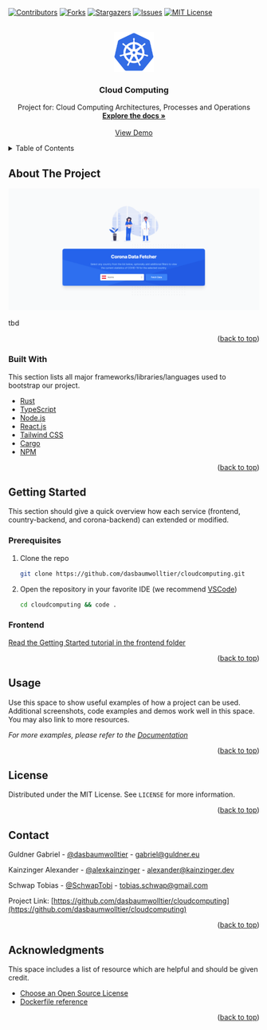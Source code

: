 <div id="top"></div>



<!-- PROJECT SHIELDS -->
<!--
*** I'm using markdown "reference style" links for readability.
*** Reference links are enclosed in brackets [ ] instead of parentheses ( ).
*** See the bottom of this document for the declaration of the reference variables
*** for contributors-url, forks-url, etc. This is an optional, concise syntax you may use.
*** https://www.markdownguide.org/basic-syntax/#reference-style-links
-->
[![Contributors][contributors-shield]][contributors-url]
[![Forks][forks-shield]][forks-url]
[![Stargazers][stars-shield]][stars-url]
[![Issues][issues-shield]][issues-url]
[![MIT License][license-shield]][license-url]



<br />
<div align="center">
  <a href="https://github.com/othneildrew/Best-README-Template">
    <img src="images/logo.png" alt="Logo" width="80" height="80">
  </a>

  <h3 align="center">Cloud Computing</h3>

  <p align="center">
    Project for: Cloud Computing Architectures, Processes and Operations
    <br />
    <a href="https://github.com/dasbaumwolltier/cloudcomputing/blob/master/DOCUMENTATION.md"><strong>Explore the docs »
    </strong></a>
    <br />
    <br />
    <a href="https://schwap.kainzinger.guldner.eu" target="_blank">View Demo</a>
    <!-- ·
    <a href="https://github.com/othneildrew/Best-README-Template/issues">Report Bug</a>
    ·
    <a href="https://github.com/othneildrew/Best-README-Template/issues">Request Feature</a> -->
  </p>
</div>



<!-- TABLE OF CONTENTS -->
<details>
  <summary>Table of Contents</summary>
  <ol>
    <li>
      <a href="#about-the-project">About The Project</a>
      <ul>
        <li><a href="#built-with">Built With</a></li>
      </ul>
    </li>
    <li>
      <a href="#getting-started">Getting Started</a>
      <ul>
        <li><a href="#prerequisites">Prerequisites</a></li>
        <li><a href="#frontend">Frontend</a></li>
      </ul>
    </li>
    <li><a href="#usage">Usage</a></li>
    <li><a href="#license">License</a></li>
    <li><a href="#contact">Contact</a></li>
    <li><a href="#acknowledgments">Acknowledgments</a></li>
  </ol>
</details>



<!-- ABOUT THE PROJECT -->
## About The Project

[![Frontend][product-screenshot]](https://schwap.kainzinger.guldner.eu)

tbd

<!-- There are many great README templates available on GitHub; however, I didn't find one that really suited my needs so I created this enhanced one. I want to create a README template so amazing that it'll be the last one you ever need -- I think this is it.

Here's why:
* Your time should be focused on creating something amazing. A project that solves a problem and helps others
* You shouldn't be doing the same tasks over and over like creating a README from scratch
* You should implement DRY principles to the rest of your life :smile:

Of course, no one template will serve all projects since your needs may be different. So I'll be adding more in the near future. You may also suggest changes by forking this repo and creating a pull request or opening an issue. Thanks to all the people have contributed to expanding this template! -->

<p align="right">(<a href="#top">back to top</a>)</p>



### Built With

This section lists all major frameworks/libraries/languages used to bootstrap our project.

* [Rust](https://www.rust-lang.org/)
* [TypeScript](https://www.typescriptlang.org/)
* [Node.js](https://nodejs.org/)
* [React.js](https://reactjs.org/)
* [Tailwind CSS](https://tailwindcss.com/)
* [Cargo](https://crates.io/)
* [NPM](https://www.npmjs.com/)

<p align="right">(<a href="#top">back to top</a>)</p>



<!-- GETTING STARTED -->
## Getting Started

This section should give a quick overview how each service (frontend, country-backend, and corona-backend) can extended or modified.

### Prerequisites

1. Clone the repo
   ```sh
   git clone https://github.com/dasbaumwolltier/cloudcomputing.git
   ```

2. Open the repository in your favorite IDE (we recommend [VSCode](https://code.visualstudio.com/))
   ```sh
   cd cloudcomputing && code .
   ```


### Frontend

[Read the Getting Started tutorial in the frontend folder](frontend/README.md)


<p align="right">(<a href="#top">back to top</a>)</p>



<!-- USAGE EXAMPLES -->
## Usage

Use this space to show useful examples of how a project can be used. Additional screenshots, code examples and demos work well in this space. You may also link to more resources.

_For more examples, please refer to the [Documentation](https://github.com/dasbaumwolltier/cloudcomputing/blob/master/DOCUMENTATION.md)_

<p align="right">(<a href="#top">back to top</a>)</p>


<!-- LICENSE -->
## License

Distributed under the MIT License. See `LICENSE` for more information.

<p align="right">(<a href="#top">back to top</a>)</p>



<!-- CONTACT -->
## Contact

Guldner Gabriel - [@dasbaumwolltier](https://github.com/dasbaumwolltier) - gabriel@guldner.eu

Kainzinger Alexander - [@alexkainzinger](https://github.com/alexkainzinger) - alexander@kainzinger.dev

Schwap Tobias - [@SchwapTobi](https://github.com/SchwapTobi) - tobias.schwap@gmail.com

Project Link: [https://github.com/dasbaumwolltier/cloudcomputing](https://github.com/dasbaumwolltier/cloudcomputing)

<p align="right">(<a href="#top">back to top</a>)</p>



<!-- ACKNOWLEDGMENTS -->
## Acknowledgments

This space includes a list of resource which are helpful and should be given credit.

* [Choose an Open Source License](https://choosealicense.com)
* [Dockerfile reference](https://docs.docker.com/engine/reference/builder/)

<p align="right">(<a href="#top">back to top</a>)</p>



<!-- MARKDOWN LINKS & IMAGES -->
<!-- https://www.markdownguide.org/basic-syntax/#reference-style-links -->
[contributors-shield]: https://img.shields.io/github/contributors/dasbaumwolltier/cloudcomputing.svg?style=for-the-badge
[contributors-url]: https://github.com/dasbaumwolltier/cloudcomputing/graphs/contributors
[forks-shield]: https://img.shields.io/github/forks/dasbaumwolltier/cloudcomputing.svg?style=for-the-badge
[forks-url]: https://github.com/dasbaumwolltier/cloudcomputing/network/members
[stars-shield]: https://img.shields.io/github/stars/dasbaumwolltier/cloudcomputing.svg?style=for-the-badge
[stars-url]: https://github.com/dasbaumwolltier/cloudcomputing/stargazers
[issues-shield]: https://img.shields.io/github/issues/dasbaumwolltier/cloudcomputing.svg?style=for-the-badge
[issues-url]: https://github.com/dasbaumwolltier/cloudcomputing/issues
[license-shield]: https://img.shields.io/github/license/dasbaumwolltier/cloudcomputing.svg?style=for-the-badge
[license-url]: https://github.com/dasbaumwolltier/cloudcomputing/blob/master/LICENSE
[product-screenshot]: images/frontend.png